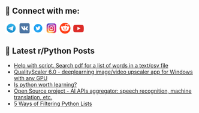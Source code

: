 ## 🔎 Connect with me:
[<img src="https://github.com/bullbesh/bullbesh/blob/main/images/Telegram.png" width="32" height="32" />](https://t.me/bullbesh)
[<img src="https://github.com/bullbesh/bullbesh/blob/main/images/VK.png" width="32" height="32" />](https://vk.com/bullbesh)
[<img src="https://github.com/bullbesh/bullbesh/blob/main/images/Twitter.png" width="32" height="32" />](https://twitter.com/bullbesh1)
[<img src="https://github.com/bullbesh/bullbesh/blob/main/images/Instagram.png" width="32" height="32" />](https://www.instagram.com/bullbesh)
[<img src="https://github.com/bullbesh/bullbesh/blob/main/images/Reddit.png" width="32" height="32" />](https://www.reddit.com/user/bullbesh)
[<img src="https://github.com/bullbesh/bullbesh/blob/main/images/YouTube.png" width="32" height="32" />](https://www.youtube.com/channel/UCtfjRs6uzgq5mfm8S06WTcg)

## 📕 Latest r/Python Posts
<!-- BLOG-POST-LIST:START -->
- [Help with script. Search pdf for a list of words in a text/csv file](https://www.reddit.com/r/Python/comments/yw1vdm/help_with_script_search_pdf_for_a_list_of_words/)
- [QualityScaler 6.0 - deeplearning image/video upscaler app for Windows with any GPU](https://www.reddit.com/r/Python/comments/yw1ic6/qualityscaler_60_deeplearning_imagevideo_upscaler/)
- [Is python worth learning?](https://www.reddit.com/r/Python/comments/yw11d4/is_python_worth_learning/)
- [Open Source project - AI APIs aggregator: speech recognition, machine translation, etc.](https://www.reddit.com/r/Python/comments/yw0yls/open_source_project_ai_apis_aggregator_speech/)
- [5 Ways of Filtering Python Lists](https://www.reddit.com/r/Python/comments/yvzp1j/5_ways_of_filtering_python_lists/)
<!-- BLOG-POST-LIST:END -->
